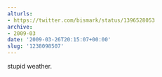```yaml
---
alturls:
- https://twitter.com/bismark/status/1396528053
archive:
- 2009-03
date: '2009-03-26T20:15:07+00:00'
slug: '1238098507'
---
```


stupid weather.

